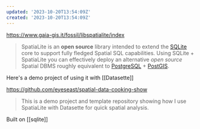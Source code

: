 ```yaml
---
updated: '2023-10-20T13:54:09Z'
created: '2023-10-20T13:54:09Z'
---
```

https://www.gaia-gis.it/fossil/libspatialite/index

> SpatiaLite is an **open source** library intended to extend the [SQLite](http://www.sqlite.org/) core to support fully fledged Spatial SQL capabilities.
>  Using SQLite + SpatiaLite you can effectively deploy an alternative _open source_ Spatial DBMS roughly equivalent to [PostgreSQL](http://www.postgresql.org/) + [PostGIS](http://postgis.refractions.net/).

Here's a demo project of using it with [[Datasette]]

https://github.com/eyeseast/spatial-data-cooking-show

> This is a demo project and template repository showing how I use SpatiaLite with Datasette for quick spatial analysis.

Built on [[sqlite]]